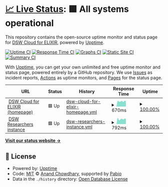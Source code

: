# [📈 Live Status](https://dsw-elixir.github.io/status): <!--live status--> **🟩 All systems operational**

This repository contains the open-source uptime monitor and status page for [DSW Cloud for ELIXIR](https://dsw.elixir-europe.org), powered by [Upptime](https://github.com/upptime/upptime).

[![Uptime CI](https://github.com/dsw-elixir/status/workflows/Uptime%20CI/badge.svg)](https://github.com/dsw-elixir/status/actions?query=workflow%3A%22Uptime+CI%22)
[![Response Time CI](https://github.com/dsw-elixir/status/workflows/Response%20Time%20CI/badge.svg)](https://github.com/dsw-elixir/status/actions?query=workflow%3A%22Response+Time+CI%22)
[![Graphs CI](https://github.com/dsw-elixir/status/workflows/Graphs%20CI/badge.svg)](https://github.com/dsw-elixir/status/actions?query=workflow%3A%22Graphs+CI%22)
[![Static Site CI](https://github.com/dsw-elixir/status/workflows/Static%20Site%20CI/badge.svg)](https://github.com/dsw-elixir/status/actions?query=workflow%3A%22Static+Site+CI%22)
[![Summary CI](https://github.com/dsw-elixir/status/workflows/Summary%20CI/badge.svg)](https://github.com/dsw-elixir/status/actions?query=workflow%3A%22Summary+CI%22)

With [Upptime](https://upptime.js.org), you can get your own unlimited and free uptime monitor and status page, powered entirely by a GitHub repository. We use [Issues](https://github.com/dsw-elixir/status/issues) as incident reports, [Actions](https://github.com/dsw-elixir/status/actions) as uptime monitors, and [Pages](https://dsw-elixir.github.io/status) for the status page.

<!--start: status pages-->
<!-- This summary is generated by Upptime (https://github.com/upptime/upptime) -->
<!-- Do not edit this manually, your changes will be overwritten -->
<!-- prettier-ignore -->
| URL | Status | History | Response Time | Uptime |
| --- | ------ | ------- | ------------- | ------ |
| <img alt="" src="https://icons.duckduckgo.com/ip3/dsw.elixir-europe.org.ico" height="13"> [DSW Cloud for ELIXIR (homepage)](https://dsw.elixir-europe.org) | 🟩 Up | [dsw-cloud-for-elixir-homepage.yml](https://github.com/dsw-elixir/status/commits/HEAD/history/dsw-cloud-for-elixir-homepage.yml) | <details><summary><img alt="Response time graph" src="./graphs/dsw-cloud-for-elixir-homepage/response-time-week.png" height="20"> 670ms</summary><br><a href="https://dsw-elixir.github.io/status/history/dsw-cloud-for-elixir-homepage"><img alt="Response time 682" src="https://img.shields.io/endpoint?url=https%3A%2F%2Fraw.githubusercontent.com%2Fdsw-elixir%2Fstatus%2FHEAD%2Fapi%2Fdsw-cloud-for-elixir-homepage%2Fresponse-time.json"></a><br><a href="https://dsw-elixir.github.io/status/history/dsw-cloud-for-elixir-homepage"><img alt="24-hour response time 715" src="https://img.shields.io/endpoint?url=https%3A%2F%2Fraw.githubusercontent.com%2Fdsw-elixir%2Fstatus%2FHEAD%2Fapi%2Fdsw-cloud-for-elixir-homepage%2Fresponse-time-day.json"></a><br><a href="https://dsw-elixir.github.io/status/history/dsw-cloud-for-elixir-homepage"><img alt="7-day response time 670" src="https://img.shields.io/endpoint?url=https%3A%2F%2Fraw.githubusercontent.com%2Fdsw-elixir%2Fstatus%2FHEAD%2Fapi%2Fdsw-cloud-for-elixir-homepage%2Fresponse-time-week.json"></a><br><a href="https://dsw-elixir.github.io/status/history/dsw-cloud-for-elixir-homepage"><img alt="30-day response time 682" src="https://img.shields.io/endpoint?url=https%3A%2F%2Fraw.githubusercontent.com%2Fdsw-elixir%2Fstatus%2FHEAD%2Fapi%2Fdsw-cloud-for-elixir-homepage%2Fresponse-time-month.json"></a><br><a href="https://dsw-elixir.github.io/status/history/dsw-cloud-for-elixir-homepage"><img alt="1-year response time 682" src="https://img.shields.io/endpoint?url=https%3A%2F%2Fraw.githubusercontent.com%2Fdsw-elixir%2Fstatus%2FHEAD%2Fapi%2Fdsw-cloud-for-elixir-homepage%2Fresponse-time-year.json"></a></details> | <details><summary><a href="https://dsw-elixir.github.io/status/history/dsw-cloud-for-elixir-homepage">100.00%</a></summary><a href="https://dsw-elixir.github.io/status/history/dsw-cloud-for-elixir-homepage"><img alt="All-time uptime 99.08%" src="https://img.shields.io/endpoint?url=https%3A%2F%2Fraw.githubusercontent.com%2Fdsw-elixir%2Fstatus%2FHEAD%2Fapi%2Fdsw-cloud-for-elixir-homepage%2Fuptime.json"></a><br><a href="https://dsw-elixir.github.io/status/history/dsw-cloud-for-elixir-homepage"><img alt="24-hour uptime 100.00%" src="https://img.shields.io/endpoint?url=https%3A%2F%2Fraw.githubusercontent.com%2Fdsw-elixir%2Fstatus%2FHEAD%2Fapi%2Fdsw-cloud-for-elixir-homepage%2Fuptime-day.json"></a><br><a href="https://dsw-elixir.github.io/status/history/dsw-cloud-for-elixir-homepage"><img alt="7-day uptime 100.00%" src="https://img.shields.io/endpoint?url=https%3A%2F%2Fraw.githubusercontent.com%2Fdsw-elixir%2Fstatus%2FHEAD%2Fapi%2Fdsw-cloud-for-elixir-homepage%2Fuptime-week.json"></a><br><a href="https://dsw-elixir.github.io/status/history/dsw-cloud-for-elixir-homepage"><img alt="30-day uptime 99.08%" src="https://img.shields.io/endpoint?url=https%3A%2F%2Fraw.githubusercontent.com%2Fdsw-elixir%2Fstatus%2FHEAD%2Fapi%2Fdsw-cloud-for-elixir-homepage%2Fuptime-month.json"></a><br><a href="https://dsw-elixir.github.io/status/history/dsw-cloud-for-elixir-homepage"><img alt="1-year uptime 99.08%" src="https://img.shields.io/endpoint?url=https%3A%2F%2Fraw.githubusercontent.com%2Fdsw-elixir%2Fstatus%2FHEAD%2Fapi%2Fdsw-cloud-for-elixir-homepage%2Fuptime-year.json"></a></details>
| <img alt="" src="https://icons.duckduckgo.com/ip3/researchers.dsw.elixir-europe.org.ico" height="13"> [DSW Researchers instance](https://researchers.dsw.elixir-europe.org) | 🟩 Up | [dsw-researchers-instance.yml](https://github.com/dsw-elixir/status/commits/HEAD/history/dsw-researchers-instance.yml) | <details><summary><img alt="Response time graph" src="./graphs/dsw-researchers-instance/response-time-week.png" height="20"> 792ms</summary><br><a href="https://dsw-elixir.github.io/status/history/dsw-researchers-instance"><img alt="Response time 783" src="https://img.shields.io/endpoint?url=https%3A%2F%2Fraw.githubusercontent.com%2Fdsw-elixir%2Fstatus%2FHEAD%2Fapi%2Fdsw-researchers-instance%2Fresponse-time.json"></a><br><a href="https://dsw-elixir.github.io/status/history/dsw-researchers-instance"><img alt="24-hour response time 836" src="https://img.shields.io/endpoint?url=https%3A%2F%2Fraw.githubusercontent.com%2Fdsw-elixir%2Fstatus%2FHEAD%2Fapi%2Fdsw-researchers-instance%2Fresponse-time-day.json"></a><br><a href="https://dsw-elixir.github.io/status/history/dsw-researchers-instance"><img alt="7-day response time 792" src="https://img.shields.io/endpoint?url=https%3A%2F%2Fraw.githubusercontent.com%2Fdsw-elixir%2Fstatus%2FHEAD%2Fapi%2Fdsw-researchers-instance%2Fresponse-time-week.json"></a><br><a href="https://dsw-elixir.github.io/status/history/dsw-researchers-instance"><img alt="30-day response time 783" src="https://img.shields.io/endpoint?url=https%3A%2F%2Fraw.githubusercontent.com%2Fdsw-elixir%2Fstatus%2FHEAD%2Fapi%2Fdsw-researchers-instance%2Fresponse-time-month.json"></a><br><a href="https://dsw-elixir.github.io/status/history/dsw-researchers-instance"><img alt="1-year response time 783" src="https://img.shields.io/endpoint?url=https%3A%2F%2Fraw.githubusercontent.com%2Fdsw-elixir%2Fstatus%2FHEAD%2Fapi%2Fdsw-researchers-instance%2Fresponse-time-year.json"></a></details> | <details><summary><a href="https://dsw-elixir.github.io/status/history/dsw-researchers-instance">100.00%</a></summary><a href="https://dsw-elixir.github.io/status/history/dsw-researchers-instance"><img alt="All-time uptime 99.08%" src="https://img.shields.io/endpoint?url=https%3A%2F%2Fraw.githubusercontent.com%2Fdsw-elixir%2Fstatus%2FHEAD%2Fapi%2Fdsw-researchers-instance%2Fuptime.json"></a><br><a href="https://dsw-elixir.github.io/status/history/dsw-researchers-instance"><img alt="24-hour uptime 100.00%" src="https://img.shields.io/endpoint?url=https%3A%2F%2Fraw.githubusercontent.com%2Fdsw-elixir%2Fstatus%2FHEAD%2Fapi%2Fdsw-researchers-instance%2Fuptime-day.json"></a><br><a href="https://dsw-elixir.github.io/status/history/dsw-researchers-instance"><img alt="7-day uptime 100.00%" src="https://img.shields.io/endpoint?url=https%3A%2F%2Fraw.githubusercontent.com%2Fdsw-elixir%2Fstatus%2FHEAD%2Fapi%2Fdsw-researchers-instance%2Fuptime-week.json"></a><br><a href="https://dsw-elixir.github.io/status/history/dsw-researchers-instance"><img alt="30-day uptime 99.08%" src="https://img.shields.io/endpoint?url=https%3A%2F%2Fraw.githubusercontent.com%2Fdsw-elixir%2Fstatus%2FHEAD%2Fapi%2Fdsw-researchers-instance%2Fuptime-month.json"></a><br><a href="https://dsw-elixir.github.io/status/history/dsw-researchers-instance"><img alt="1-year uptime 99.08%" src="https://img.shields.io/endpoint?url=https%3A%2F%2Fraw.githubusercontent.com%2Fdsw-elixir%2Fstatus%2FHEAD%2Fapi%2Fdsw-researchers-instance%2Fuptime-year.json"></a></details>

<!--end: status pages-->

[**Visit our status website →**](https://dsw-elixir.github.io/status)

## 📄 License

- Powered by: [Upptime](https://github.com/upptime/upptime)
- Code: [MIT](./LICENSE) © [Anand Chowdhary](https://anandchowdhary.com), supported by [Pabio](https://pabio.com)
- Data in the `./history` directory: [Open Database License](https://opendatacommons.org/licenses/odbl/1-0/)
